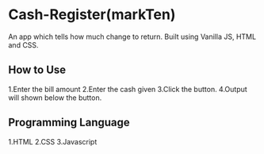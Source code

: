 # Cash-Register(markTen)
An app which tells how much change to return. Built using Vanilla JS, HTML and CSS.

## How to Use

1.Enter the bill amount
2.Enter the cash given
3.Click the button.
4.Output will shown below the button.

## Programming Language

1.HTML
2.CSS
3.Javascript
